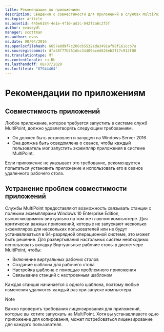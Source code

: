 ```yaml
---
title: Рекомендации по приложениям
description: Сведения о совместимости для приложений в службах MultiPoint
ms.topic: article
ms.assetid: 445e6184-4e1e-4f10-ad3c-042f2a6c2f5f
author: evaseydl
manager: scottman
ms.author: evas
ms.date: 08/04/2016
ms.openlocfilehash: 6657e8d9f7c206cb5532eda3491af98f161ccb7a
ms.sourcegitcommit: dfa48f77b751dbc34409aced628eb2f17c912f08
ms.translationtype: MT
ms.contentlocale: ru-RU
ms.lasthandoff: 08/07/2020
ms.locfileid: "87944464"
---
```

# <a name="application-considerations"></a>Рекомендации по приложениям

## <a name="application-compatibility"></a>Совместимость приложений

Любое приложение, которое требуется запустить в системе служб MultiPoint, должно удовлетворять следующим требованиям.

- Он должен быть установлен и запущен на Windows Server 2016
- Она должна быть осведомлена о сеансе, чтобы каждый пользователь мог запустить экземпляр приложения в системе MultiPoint.

Если приложение не указывает это требование, рекомендуется попытаться установить приложение и использовать его в сеансе удаленного рабочего стола.

## <a name="addressing-application-compatibility-problems"></a>Устранение проблем совместимости приложений
Службы MultiPoint предоставляют возможность связывать станции с полными экземплярами Windows 10 Enterprise Edition, выполняющимися виртуально на том же главном компьютере. Для критически важных приложений, которые не запускают несколько экземпляров для нескольких пользователей или не будут устанавливаться в 64-разрядной операционной системе, это может быть решение. Для развертывания настольных систем необходимо использовать вкладку Виртуальные рабочие столы в диспетчере MultiPoint, чтобы:

-   Включение виртуальных рабочих столов
-   Создание шаблона для рабочего стола
-   Настройка шаблона с помощью проблемного приложения
-   Связывание станций с настроенным шаблоном

Каждая станция начинается с одного шаблона, поэтому любые изменения удаляются каждый раз при запуске компьютера.

>[!NOTE]
>Важно проверить требования лицензирования для приложений, которые вы хотите запускать на MultiPoint. Хотя вы устанавливаете одно приложение для копирования, может потребоваться лицензирование для каждого пользователя.

